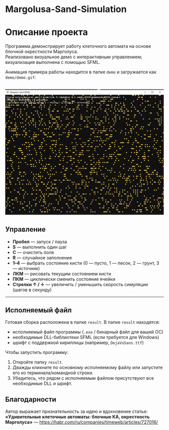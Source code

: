 # Margolusa-Sand-Simulation

# Описание проекта

Программа демонстрирует работу клеточного автомата на основе блочной окрестности Марголуса.  
Реализовано визуальное демо с интерактивным управлением; визуализация выполнена с помощью SFML.

Анимация примера работы находится в папке `demo` и загружается как `demo/demo.gif`:


![Demo](demo/demo.gif)
---

## Управление

- **Пробел** — запуск / пауза  
- **S** — выполнить один шаг  
- **C** — очистить поле  
- **R** — случайное заполнение  
- **1–4** — выбрать состояние кисти (0 — пусто, 1 — песок, 2 — грунт, 3 — источник)  
- **ЛКМ** — рисовать текущим состоянием кисти  
- **ПКМ** — циклически сменить состояние ячейки  
- **Стрелки ↑ / ↓** — увеличить / уменьшить скорость симуляции (шагов в секунду)

---

## Исполняемый файл

Готовая сборка расположена в папке `result`. В папке `result` находятся:

- исполняемый файл программы (`.exe` / бинарный файл для вашей ОС)  
- необходимые DLL-библиотеки SFML (если требуется для Windows)  
- шрифт с поддержкой кириллицы (например, `DejaVuSans.ttf`)

Чтобы запустить программу:
1. Откройте папку `result`.  
2. Дважды кликните по основному исполняемому файлу или запустите его из терминала/командной строки.  
3. Убедитесь, что рядом с исполняемым файлом присутствуют все необходимые DLL и шрифт.


## Благодарности

Автор выражает признательность за идею и вдохновение статье:  
**«Удивительные клеточные автоматы: блочные КА, окрестность Марголуса»** — https://habr.com/ru/companies/timeweb/articles/727016/

